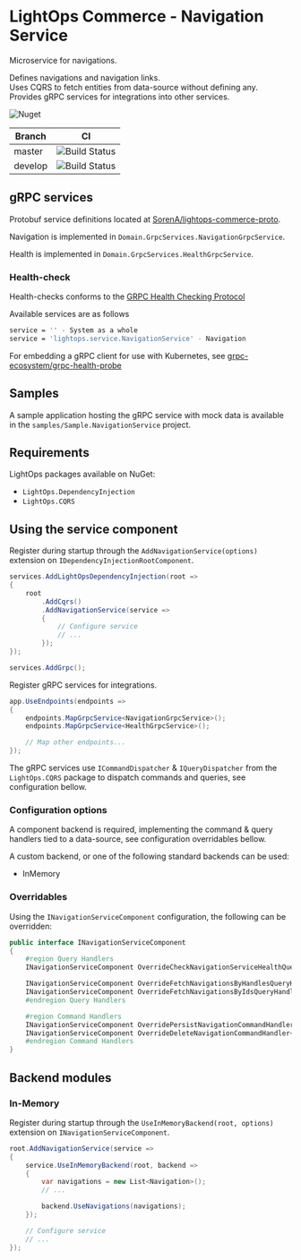 # LightOps Commerce - Navigation Service

Microservice for navigations.

Defines navigations and navigation links.  
Uses CQRS to fetch entities from data-source without defining any.  
Provides gRPC services for integrations into other services.

![Nuget](https://img.shields.io/nuget/v/LightOps.Commerce.Services.Navigation)

| Branch | CI |
| --- | --- |
| master | ![Build Status](https://dev.azure.com/sorendev/LightOps%20Commerce/_apis/build/status/LightOps.Commerce.Services.Navigation?branchName=master) |
| develop | ![Build Status](https://dev.azure.com/sorendev/LightOps%20Commerce/_apis/build/status/LightOps.Commerce.Services.Navigation?branchName=develop) |

## gRPC services

Protobuf service definitions located at [SorenA/lightops-commerce-proto](https://github.com/SorenA/lightops-commerce-proto).

Navigation is implemented in `Domain.GrpcServices.NavigationGrpcService`.

Health is implemented in `Domain.GrpcServices.HealthGrpcService`.

### Health-check

Health-checks conforms to the [GRPC Health Checking Protocol](https://github.com/grpc/grpc/blob/master/doc/health-checking.md)

Available services are as follows

```bash
service = '' - System as a whole
service = 'lightops.service.NavigationService' - Navigation
```

For embedding a gRPC client for use with Kubernetes, see [grpc-ecosystem/grpc-health-probe](https://github.com/grpc-ecosystem/grpc-health-probe)

## Samples

A sample application hosting the gRPC service with mock data is available in the `samples/Sample.NavigationService` project.

## Requirements

LightOps packages available on NuGet:

- `LightOps.DependencyInjection`
- `LightOps.CQRS`

## Using the service component

Register during startup through the `AddNavigationService(options)` extension on `IDependencyInjectionRootComponent`.

```csharp
services.AddLightOpsDependencyInjection(root =>
{
    root
        .AddCqrs()
        .AddNavigationService(service =>
        {
            // Configure service
            // ...
        });
});

services.AddGrpc();
```

Register gRPC services for integrations.

```csharp
app.UseEndpoints(endpoints =>
{
    endpoints.MapGrpcService<NavigationGrpcService>();
    endpoints.MapGrpcService<HealthGrpcService>();

    // Map other endpoints...
});
```

The gRPC services use `ICommandDispatcher` & `IQueryDispatcher` from the `LightOps.CQRS` package to dispatch commands and queries, see configuration bellow.

### Configuration options

A component backend is required, implementing the command & query handlers tied to a data-source, see configuration overridables bellow.

A custom backend, or one of the following standard backends can be used:

- InMemory

### Overridables

Using the `INavigationServiceComponent` configuration, the following can be overridden:

```csharp
public interface INavigationServiceComponent
{
    #region Query Handlers
    INavigationServiceComponent OverrideCheckNavigationServiceHealthQueryHandler<T>() where T : ICheckNavigationServiceHealthQueryHandler;

    INavigationServiceComponent OverrideFetchNavigationsByHandlesQueryHandler<T>() where T : IFetchNavigationsByHandlesQueryHandler;
    INavigationServiceComponent OverrideFetchNavigationsByIdsQueryHandler<T>() where T : IFetchNavigationsByIdsQueryHandler;
    #endregion Query Handlers

    #region Command Handlers
    INavigationServiceComponent OverridePersistNavigationCommandHandler<T>() where T : IPersistNavigationCommandHandler;
    INavigationServiceComponent OverrideDeleteNavigationCommandHandler<T>() where T : IDeleteNavigationCommandHandler;
    #endregion Command Handlers
}
```

## Backend modules

### In-Memory

Register during startup through the `UseInMemoryBackend(root, options)` extension on `INavigationServiceComponent`.

```csharp
root.AddNavigationService(service =>
{
    service.UseInMemoryBackend(root, backend =>
    {
        var navigations = new List<Navigation>();
        // ...

        backend.UseNavigations(navigations);
    });

    // Configure service
    // ...
});
```
